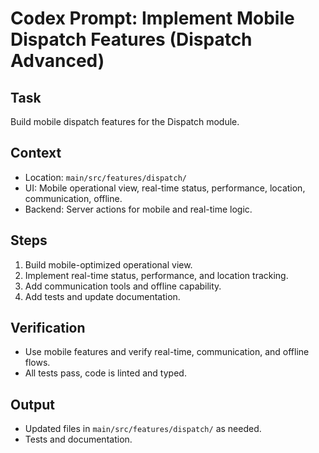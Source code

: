 # Codex Prompt: Implement Mobile Dispatch Features (Dispatch Advanced)

## Task
Build mobile dispatch features for the Dispatch module.

## Context
- Location: `main/src/features/dispatch/`
- UI: Mobile operational view, real-time status, performance, location, communication, offline.
- Backend: Server actions for mobile and real-time logic.

## Steps
1. Build mobile-optimized operational view.
2. Implement real-time status, performance, and location tracking.
3. Add communication tools and offline capability.
4. Add tests and update documentation.

## Verification
- Use mobile features and verify real-time, communication, and offline flows.
- All tests pass, code is linted and typed.

## Output
- Updated files in `main/src/features/dispatch/` as needed.
- Tests and documentation.

